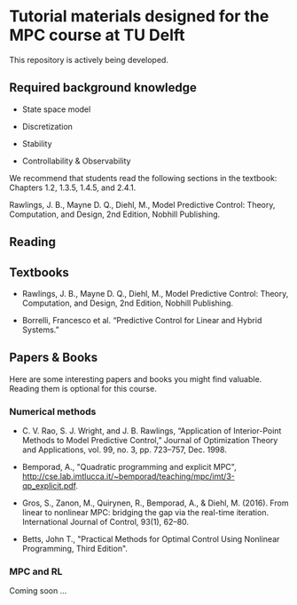 # Tutorial materials designed for the MPC course at TU Delft

This repository is actively being developed.

## Required background knowledge
- State space model 

- Discretization

- Stability

- Controllability & Observability

We recommend that students read the following sections in the textbook: Chapters 1.2, 1.3.5, 1.4.5, and 2.4.1.

Rawlings, J. B., Mayne D. Q., Diehl, M., Model Predictive Control: Theory, Computation, and Design, 2nd Edition, Nobhill Publishing.

## Reading

## Textbooks

- Rawlings, J. B., Mayne D. Q., Diehl, M., Model Predictive Control: Theory, Computation, and Design, 2nd Edition, Nobhill Publishing.

- Borrelli, Francesco et al. “Predictive Control for Linear and Hybrid Systems.”

## Papers & Books

Here are some interesting papers and books you might find valuable. Reading them is optional for this course.

### Numerical methods 

- C. V. Rao, S. J. Wright, and J. B. Rawlings, “Application of Interior-Point Methods to Model Predictive Control,” Journal of Optimization Theory and Applications, vol. 99, no. 3, pp. 723–757, Dec. 1998.

- Bemporad, A., "Quadratic programming and explicit MPC", http://cse.lab.imtlucca.it/~bemporad/teaching/mpc/imt/3-qp_explicit.pdf.

- Gros, S., Zanon, M., Quirynen, R., Bemporad, A., & Diehl, M. (2016). From linear to nonlinear MPC: bridging the gap via the real-time iteration. International Journal of Control, 93(1), 62–80.

- Betts, John T., "Practical Methods for Optimal Control Using Nonlinear Programming, Third Edition".

### MPC and RL

Coming soon ...
